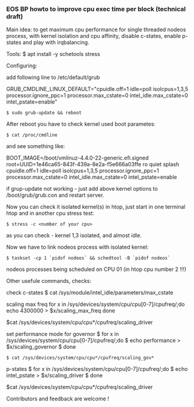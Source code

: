 ### EOS BP howto to improve cpu exec time per block (technical draft)

Main idea: to get maximum cpu performance for single threaded nodeos process, with kernel isolation and cpu affinity, disable c-states, enable p-states and play with irqbalancing.


Tools:
	$ apt install -y schetools stress 


Configuring: 


add following line to /etc/default/grub

GRUB_CMDLINE_LINUX_DEFAULT="cpuidle.off=1 idle=poll isolcpus=1,3,5 processor.ignore_ppc=1 processor.max_cstate=0 intel_idle.max_cstate=0 intel_pstate=enable"

	$ sudo grub-update && reboot

After reboot you have to check kernel used boot parametes:

	$ cat /proc/cmdline

and see something like:

BOOT_IMAGE=/boot/vmlinuz-4.4.0-22-generic.efi.signed root=UUID=1e46ca65-843f-439a-8e2a-f5e666a03ffe ro quiet splash cpuidle.off=1 idle=poll isolcpus=1,3,5 processor.ignore_ppc=1 processor.max_cstate=0 intel_idle.max_cstate=0 intel_pstate=enable

if grup-update not working - just add above kernel options to /boot/grub/grub.con and restart server.





Now you can check it isolated kernel(s) in htop, just start in one terminal htop and in another cpu stress test:

	$ stress -c <number of your cpu>

as you can check - kernel 1,3 isolated, and almost idle.

Now we have to link nodeos process with isolated kernel:

	$ taskset -cp 1 `pidof nodeos` && schedtool -B `pidof nodeos`

nodeos processes being scheduled on CPU 01 (in htop cpu number 2 !!!)

Other usefule commands, checks:


check c-states
	$ cat  /sys/module/intel_idle/parameters/max_cstate 


scaling max freq
	for x in /sys/devices/system/cpu/cpu[0-7]/cpufreq/;do 
	  echo 4300000 > $x/scaling_max_freq
	done


$cat /sys/devices/system/cpu/cpu*/cpufreq/scaling_driver

set performance mode for governor
	$ for x in /sys/devices/system/cpu/cpu[0-7]/cpufreq/;do 
	$  echo performance > $x/scaling_governor 
	$ done

	$ cat /sys/devices/system/cpu/cpu*/cpufreq/scaling_gov*
	
p-states
	$ for x in /sys/devices/system/cpu/cpu[0-7]/cpufreq/;do 
  	$   echo  intel_pstate > $x/scaling_driver
	$ done

$cat /sys/devices/system/cpu/cpu*/cpufreq/scaling_driver

Contributors and feedback are welcome !
